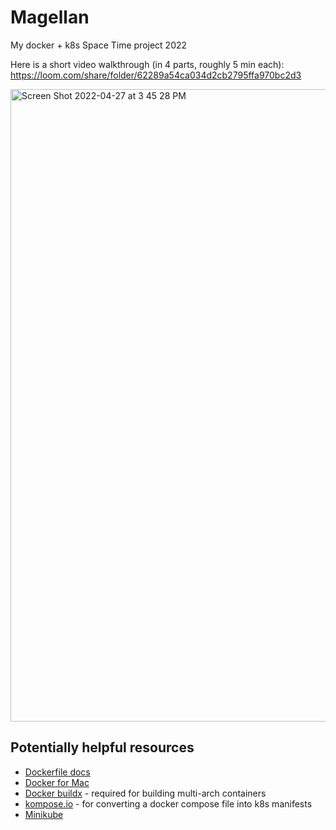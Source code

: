 # Magellan
My docker + k8s Space Time project 2022

Here is a short video walkthrough (in 4 parts, roughly 5 min each): https://loom.com/share/folder/62289a54ca034d2cb2795ffa970bc2d3

<img width="1012" alt="Screen Shot 2022-04-27 at 3 45 28 PM" src="https://user-images.githubusercontent.com/159370/165618481-b85bc52d-0662-4823-9354-c18888f03452.png">

## Potentially helpful resources

* [Dockerfile docs](https://docs.docker.com/engine/reference/builder/)
* [Docker for Mac](https://docs.docker.com/desktop/mac/install/)
* [Docker buildx](https://docs.docker.com/buildx/working-with-buildx/) - required for building multi-arch containers
* [kompose.io](https://kompose.io/) - for converting a docker compose file into k8s manifests
* [Minikube](https://minikube.sigs.k8s.io/docs/start/)
